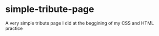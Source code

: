 # simple-tribute-page
A very simple tribute page I did at the beggining of my CSS and HTML practice
